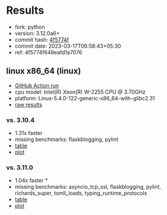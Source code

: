 # Results

- fork: python
- version: 3.12.0a6+
- commit hash: [4f5774f](https://github.com/python/cpython/commit/4f5774f)
- commit date: 2023-03-17T06:58:43+05:30
- ref: 4f5774f648eafd1a7076

## linux x86_64 (linux)

- [GitHub Action run](https://github.com/faster-cpython/benchmarking/actions/runs/4447134458)
- cpu model: Intel(R) Xeon(R) W-2255 CPU @ 3.70GHz
- platform: Linux-5.4.0-122-generic-x86_64-with-glibc2.31
- [raw results](bm-20230317-linux-x86_64-python-4f5774f648eafd1a7076-3.12.0a6%2B-4f5774f.json)

### vs. 3.10.4

- 1.31x faster
- missing benchmarks: flaskblogging, pylint
- [table](bm-20230317-linux-x86_64-python-4f5774f648eafd1a7076-3.12.0a6%2B-4f5774f-vs-3.10.4.md)
- [plot](bm-20230317-linux-x86_64-python-4f5774f648eafd1a7076-3.12.0a6%2B-4f5774f-vs-3.10.4.png)

### vs. 3.11.0

- 1.04x faster \*
- missing benchmarks: asyncio_tcp_ssl, flaskblogging, pylint, richards_super, tomli_loads, typing_runtime_protocols
- [table](bm-20230317-linux-x86_64-python-4f5774f648eafd1a7076-3.12.0a6%2B-4f5774f-vs-3.11.0.md)
- [plot](bm-20230317-linux-x86_64-python-4f5774f648eafd1a7076-3.12.0a6%2B-4f5774f-vs-3.11.0.png)

